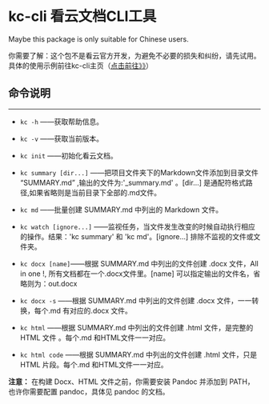 # kc-cli 看云文档CLI工具

Maybe this package is only suitable for Chinese users.

你需要了解：这个包不是看云官方开发，为避免不必要的损失和纠纷，请先试用。具体的使用示例前往kc-cli主页（[点击前往》》](https://www.kancloud.cn/pwedu/kccli)）

## 命令说明
---------------------------
* `kc -h` ——获取帮助信息。
* `kc -v` ——获取当前版本。
* `kc init` ——初始化看云文档。
* `kc summary [dir...]` ——把项目文件夹下的Markdown文件添加到目录文件 “SUMMARY.md” ,输出的文件为:'_summary.md' 。[dir...] 是通配符格式路径,如果省略则是当前目录下全部的.md文件。
* `kc md` ——批量创建 SUMMARY.md 中列出的 Markdown 文件。

* `kc watch [ignore...]` ——监视任务，当文件发生改变的时候自动执行相应的操作。结果：'kc summary' 和 'kc md'。[ignore...] 排除不监视的文件或文件夹。

* `kc docx [name]`——根据 SUMMARY.md 中列出的文件创建 .docx 文件，All in one !, 所有文档都在一个.docx文件里。[name] 可以指定输出的文件名，省略则为：out.docx

* `kc docx -s` ——根据 SUMMARY.md 中列出的文件创建 .docx 文件，一一转换，每个.md 有对应的.docx 文件。

* `kc html` ——根据 SUMMARY.md 中列出的文件创建 .html 文件，是完整的 HTML 文件 。每个.md 和HTML文件一一对应。

* `kc html code` ——根据 SUMMARY.md 中列出的文件创建 .html 文件，只是 HTML 片段。每个.md 和HTML文件一一对应。

**注意：** 在构建 Docx、HTML 文件之前，你需要安装 Pandoc 并添加到 PATH，也许你需要配置 pandoc，具体见 pandoc 的文档。

